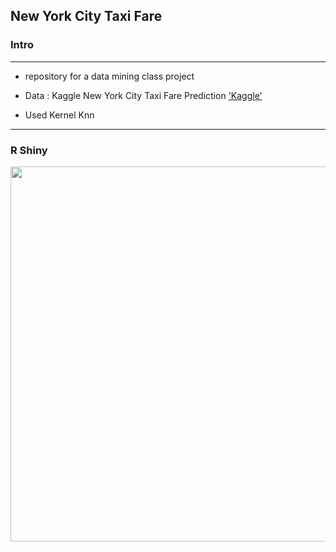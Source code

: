 ## New York City Taxi Fare  




### Intro 
--------------------------
- repository for a data mining class project


- Data : Kaggle New York City Taxi Fare Prediction ['Kaggle'](https://www.kaggle.com/c/new-york-city-taxi-fare-prediction)


- Used Kernel Knn

--------------------------


### R Shiny

<img width = "600" heigth = "600" src = https://user-images.githubusercontent.com/37679460/49331379-1f832280-f5df-11e8-99a4-2fcb8889db57.gif>

